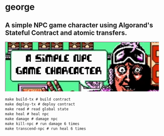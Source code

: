 # george

## A simple NPC game character using Algorand's Stateful Contract and atomic transfers.
![intro](intro.png)

```
make build-tx # build contract
make deploy-tx # deploy contract
make read # read global state
make heal # heal npc
make damage # damage npc
make kill-npc # run damage 6 times
make transcend-npc # run heal 6 times
```
